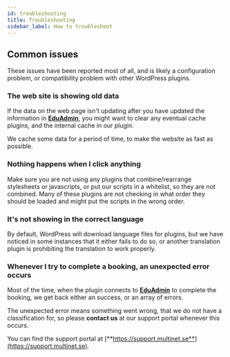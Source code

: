 ```yaml
---
id: troubleshooting
title: Troubleshooting
sidebar_label: How to troubleshoot
---
```


## Common issues

These issues have been reported most of all, 
and is likely a configuration problem, 
or compatibility problem with other WordPress plugins.

### The web site is showing old data

If the data on the web page isn't updating after you have updated the information in [**EduAdmin**](https://www.eduadmin.se),
you might want to clear any eventual cache plugins, and the internal cache in our plugin.

We cache some data for a period of time, to make the website as fast as possible.

### Nothing happens when I click anything

Make sure you are not using any plugins that combine/rearrange stylesheets or javascripts, 
or put our scripts in a whitelist, so they are not combined. Many of these plugins are not
checking in what order they should be loaded and might put the scripts in the wrong order.

### It's not showing in the correct language

By default, WordPress will download language files for plugins, 
but we have noticed in some instances that it either fails to do so,
or another translation plugin is prohibiting the translation to work properly.

### Whenever I try to complete a booking, an unexpected error occurs

Most of the time, when the plugin connects to [**EduAdmin**](https://www.eduadmin.se) to complete the booking,
we get back either an success, or an array of errors.

The unexpected error means something went wrong, that we do not have a classification for,
so please **contact us** at our support portal whenever this occurs.

You can find the support portal at [**https://support.multinet.se**](https://support.multinet.se).
